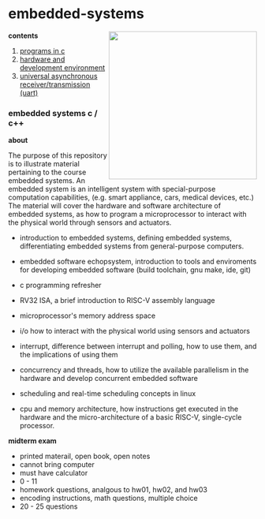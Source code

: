 # embedded-systems

<img src="https://user-images.githubusercontent.com/65584733/218813206-2c4f7197-709a-457a-bd9f-ab290cd05909.JPG" width="300" align="right">

**contents**

1.  [programs in c](./src/lab01/README.md)
2.  [hardware and development environment](./src/lab02/README.md)
3.  [universal asynchronous receiver/transmission (uart)](./src/lab03/README.md)

### embedded systems c / c++

**about**

The purpose of this repository is to illustrate material pertaining to the course embedded systems.  An embedded system is an intelligent system with special-purpose computation capabilities, (e.g. smart appliance, cars, medical devices, etc.)  The material will cover the hardware and software architecture of embedded systems, as how to program a microprocessor to interact with the physical world through sensors and actuators.

- introduction to embedded systems, defining embedded systems, differentiating embedded systems from general-purpose computers.

- embedded software echopsystem, introduction to tools and enviroments for developing embedded software (build toolchain, gnu make, ide, git)

- c programming refresher

- RV32 ISA, a brief introduction to RISC-V assembly language

- microprocessor's memory address space

- i/o how to interact with the physical world using sensors and actuators

- interrupt, difference between interrupt and polling, how to use them, and the implications of using them

- concurrency and threads, how to utilize the available parallelism in the hardware and develop concurrent embedded software

- scheduling and real-time scheduling concepts in linux

- cpu and memory architecture, how instructions get executed in the hardware and the micro-architecture of a basic RISC-V, single-cycle processor.


**midterm exam**

-  printed materail, open book, open notes
-  cannot bring computer
-  must have calculator
-  0 - 11
-  homework questions, analgous to hw01, hw02, and hw03
-  encoding instructions, math questions, multiple choice
-  20 - 25 questions
